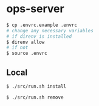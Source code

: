 # ops-server

```bash
$ cp .envrc.example .envrc
# change any necessary variables
# if direnv is installed
$ direnv allow
# if not
$ source .envrc
```

## Local

```bash
$ ./src/run.sh install
```

```bash
$ ./src/run.sh remove
```